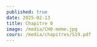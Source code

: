 ```yaml
---
published: true
date: 2025-02-13
title: Chapitre 0
image: /media/CH0-meme.jpg
cours: /media/chapitres/S19.pdf
---
```

